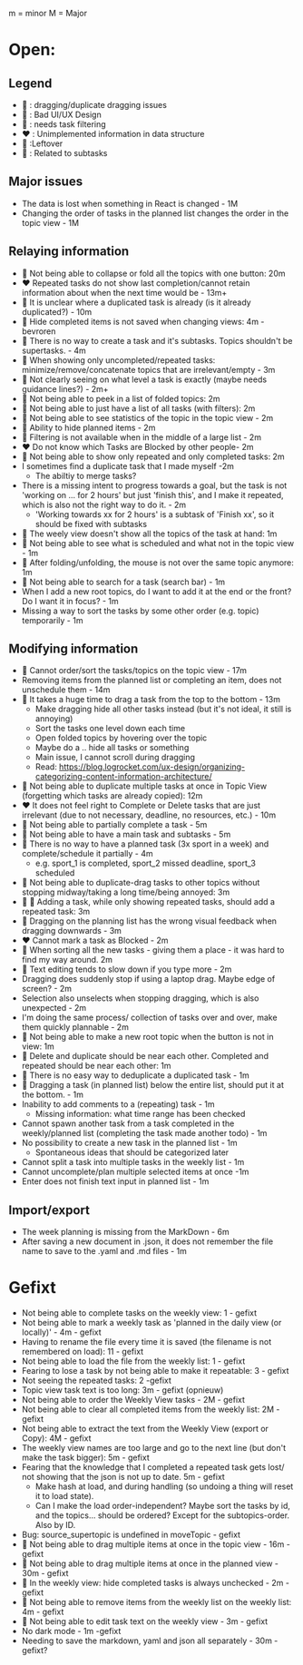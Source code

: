 m = minor
M = Major

# Open:

## Legend

- :green_heart: : dragging/duplicate dragging issues
- :yellow_heart: : Bad UI/UX Design
- :blue_heart: : needs task filtering
- :heart: : Unimplemented information in data structure
- :orange_heart: :Leftover
- :purple_heart: : Related to subtasks

## Major issues

- The data is lost when something in React is changed - 1M
- Changing the order of tasks in the planned list changes the order in the topic view - 1M

## Relaying information

- :yellow_heart: Not being able to collapse or fold all the topics with one button: 20m 
- :heart: Repeated tasks do not show last completion/cannot retain information about when the next time would be - 13m+
- :yellow_heart: It is unclear where a duplicated task is already (is it already duplicated?) - 10m 
- :blue_heart: Hide completed items is not saved when changing views: 4m - bevroren
- :purple_heart: There is no way to create a task and it's subtasks. Topics shouldn't be supertasks. - 4m
- :yellow_heart: When showing only uncompleted/repeated tasks: minimize/remove/concatenate topics that are irrelevant/empty - 3m
- :yellow_heart: Not clearly seeing on what level a task is exactly (maybe needs guidance lines?) - 2m+
- :yellow_heart: Not being able to peek in a list of folded topics: 2m
- :blue_heart: Not being able to just have a list of all tasks (with filters): 2m
- :yellow_heart: Not being able to see statistics of the topic in the topic view - 2m
- :blue_heart: Ability to hide planned items - 2m
- :blue_heart: Filtering is not available when in the middle of a large list - 2m
- :heart: Do not know which Tasks are Blocked by other people- 2m
- :blue_heart: Not being able to show only repeated and only completed tasks: 2m
- I sometimes find a duplicate task that I made myself -2m
	+ The abiltiy to merge tasks?
- There is a missing intent to progress towards a goal, but the task is not 'working on ... for 2 hours' but just 'finish this', and I make it repeated, which is also not the right way to do it. - 2m
	+ 'Working towards xx for 2 hours' is a subtask of 'Finish xx', so it should be fixed with subtasks
- :yellow_heart: The weely view doesn't show all the topics of the task at hand: 1m
- :blue_heart: Not being able to see what is scheduled and what not in the topic view - 1m
- :yellow_heart: After folding/unfolding, the mouse is not over the same topic anymore: 1m
- :orange_heart: Not being able to search for a task (search bar) - 1m
- When I add a new root topics, do I want to add it at the end or the front? Do I want it in focus? - 1m
- Missing a way to sort the tasks by some other order (e.g. topic) temporarily - 1m


## Modifying information

- :orange_heart: Cannot order/sort the tasks/topics on the topic view - 17m
- Removing items from the planned list or completing an item, does not unschedule them - 14m
- :green_heart: It takes a huge time to drag a task from the top to the bottom - 13m
	- Make dragging hide all other tasks instead (but it's not ideal, it still is annoying)
	- Sort the tasks one level down each time
	- Open folded topics by hovering over the topic
	- Maybe do a .. hide all tasks or something
	- Main issue, I cannot scroll during dragging
	- Read: https://blog.logrocket.com/ux-design/organizing-categorizing-content-information-architecture/ 
- :yellow_heart: Not being able to duplicate multiple tasks at once in Topic View (forgetting which tasks are already copied): 12m
- :heart: It does not feel right to Complete or Delete tasks that are just irrelevant (due to not necessary, deadline, no resources, etc.) - 10m
- :purple_heart: Not being able to partially complete a task - 5m
- :purple_heart: Not being able to have a main task and subtasks - 5m
- :purple_heart: There is no way to have a planned task (3x sport in a week) and complete/schedule it partially - 4m
	+ e.g. sport_1 is completed, sport_2 missed deadline, sport_3 scheduled
- :green_heart: Not being able to duplicate-drag tasks to other topics without stopping midway/taking a long time/being annoyed: 3m
- :yellow_heart: :blue_heart: Adding a task, while only showing repeated tasks, should add a repeated task: 3m
- :green_heart: Dragging on the planning list has the wrong visual feedback when dragging downwards - 3m
- :heart: Cannot mark a task as Blocked - 2m
- :green_heart: When sorting all the new tasks - giving them a place - it was hard to find my way around. 2m
- :orange_heart: Text editing tends to slow down if you type more - 2m
- Dragging does suddenly stop if using a laptop drag. Maybe edge of screen? - 2m
- Selection also unselects when stopping dragging, which is also unexpected - 2m
- I'm doing the same process/ collection of tasks over and over, make them quickly plannable - 2m
- :orange_heart: Not being able to make a new root topic when the button is not in view: 1m
- :yellow_heart: Delete and duplicate should be near each other. Completed and repeated should be near each other: 1m
-  :yellow_heart: There is no easy way to deduplicate a duplicated task - 1m
- :green_heart: Dragging a task (in planned list) below the entire list, should put it at the bottom. - 1m
- Inability to add comments to a (repeating) task - 1m
	+ Missing information: what time range has been checked
- Cannot spawn another task from a task completed in the weekly/planned list (completing the task made another todo) - 1m
- No possibility to create a new task in the planned list - 1m
	+ Spontaneous ideas that should be categorized later
- Cannot split a task into multiple tasks in the weekly list - 1m
- Cannot uncomplete/plan multiple selected items at once -1m
- Enter does not finish text input in planned list - 1m

## Import/export

- The week planning is missing from the MarkDown - 6m
- After saving a new document in .json, it does not remember the file name to save to the .yaml and .md files - 1m

# Gefixt

- Not being able to complete tasks on the weekly view: 1 - gefixt
- Not being able to mark a weekly task as 'planned in the daily view (or locally)' - 4m - gefixt
- Having to rename the file every time it is saved (the filename is not remembered on load): 11 - gefixt
- Not being able to load the file from the weekly list: 1 - gefixt
- Fearing to lose a task by not being able to make it repeatable: 3 - gefixt
- Not seeing the repeated tasks: 2 -gefixt
- Topic view task text is too long: 3m - gefixt (opnieuw)
- Not being able to order the Weekly View tasks - 2M - gefixt
- Not being able to clear all completed items from the weekly list: 2M - gefixt
- Not being able to extract the text from the Weekly View (export or Copy): 4M - gefixt
- The weekly view names are too large and go to the next line (but don't make the task bigger): 5m - gefixt
- Fearing that the knowledge that I completed a repeated task gets lost/ not showing that the json is not up to date. 5m - gefixt
	- Make hash at load, and during handling (so undoing a thing will reset it to load state). 
	- Can I make the load order-independent? Maybe sort the tasks by id, and the topics... should be ordered? Except for the subtopics-order. Also by ID.
 - Bug: source_supertopic is undefined in moveTopic - gefixt
- :green_heart: Not being able to drag multiple items at once in the topic view - 16m - gefixt
- :green_heart: Not being able to drag multiple items at once in the planned view - 30m - gefixt
- :blue_heart: In the weekly view: hide completed tasks is always unchecked - 2m - gefixt
- :yellow_heart: Not being able to remove items from the weekly list on the weekly list: 4m - gefixt
- :orange_heart: Not being able to edit task text on the weekly view - 3m - gefixt
- No dark mode - 1m -gefixt
- Needing to save the markdown, yaml and json all separately - 30m - gefixt?
